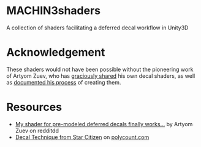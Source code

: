 # MACHIN3shaders

A collection of shaders facilitating a deferred decal workflow in Unity3D 


# Acknowledgement 

These shaders would not have been possible without the pioneering work of Artyom Zuev, who has [graciously shared](https://bitbucket.org/bac9/shading/overview) his own decal shaders,
as well as [documented his process](https://forum.unity3d.com/threads/how-do-i-write-a-normal-decal-shader-using-a-newly-added-unity-5-2-finalgbuffer-modifier.356644/) of creating them.

# Resources

* [My shader for pre-modeled deferred decals finally works...](https://www.reddit.com/r/Unity3D/comments/3mtox7/my_shader_for_premodeled_deferred_decals_finally/) by Artyom Zuev on redditdd
* [Decal Technique from Star Citizen](http://polycount.com/discussion/155894/decal-technique-from-star-citizen#latest) on [polycount.com](polycount.com)
